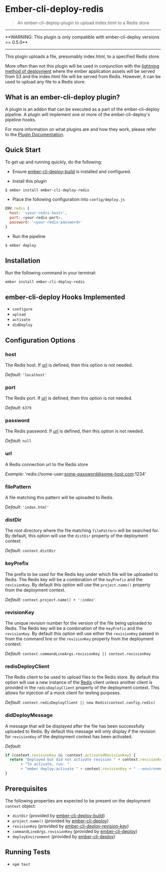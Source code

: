 # Ember-cli-deploy-redis

> An ember-cli-deploy-plugin to upload index.html to a Redis store

<hr/>
**WARNING: This plugin is only compatible with ember-cli-deploy versions >= 0.5.0**
<hr/>

This plugin uploads a file, presumably index.html, to a specified Redis store.

More often than not this plugin will be used in conjunction with the [lightning method of deployment][1] where the ember application assets will be served from S3 and the index.html file will be served from Redis. However, it can be used to upload any file to a Redis store.

## What is an ember-cli-deploy plugin?

A plugin is an addon that can be executed as a part of the ember-cli-deploy pipeline. A plugin will implement one or more of the ember-cli-deploy's pipeline hooks.

For more information on what plugins are and how they work, please refer to the [Plugin Documentation][2].

## Quick Start
To get up and running quickly, do the following:

- Ensure [ember-cli-deploy-build][4] is installed and configured.

- Install this plugin

```bash
$ ember install ember-cli-deploy-redis
```

- Place the following configuration into `config/deploy.js`

```javascript
ENV.redis {
  host: '<your-redis-host>',
  port: <your-redis-port>,
  password: '<your-redis-password>'
}
```

- Run the pipeline

```bash
$ ember deploy
```

## Installation
Run the following command in your terminal:

```bash
ember install ember-cli-deploy-redis
```

## ember-cli-deploy Hooks Implemented
- `configure`
- `upload`
- `activate`
- `didDeploy`

## Configuration Options

### host

The Redis host. If [url](#url) is defined, then this option is not needed.

*Default:* `'localhost'`

### port

The Redis port. If [url](#url) is defined, then this option is not needed.

*Default:* `6379`

### password

The Redis password. If [url](#url) is defined, then this option is not needed.

*Default:* `null`

### url

A Redis connection url to the Redis store

*Example:* 'redis://some-user:some-password@some-host.com:1234'

### filePattern

A file matching this pattern will be uploaded to Redis.

*Default:* `'index.html'`

### distDir

The root directory where the file matching `filePattern` will be searched for. By default, this option will use the `distDir` property of the deployment context.

*Default:* `context.distDir`

### keyPrefix

The prefix to be used for the Redis key under which file will be uploaded to Redis. The Redis key will be a combination of the `keyPrefix` and the `revisionKey`. By default this option will use the `project.name()` property from the deployment context.

*Default:* `context.project.name() + ':index'`

### revisionKey

The unique revision number for the version of the file being uploaded to Redis. The Redis key will be a combination of the `keyPrefix` and the `revisionKey`. By default this option will use either the `revisionKey` passed in from the command line or the `revisionKey` property from the deployment context.

*Default:* `context.commandLineArgs.revisionKey || context.revisionKey` 

### redisDeployClient

The Redis client to be used to upload files to the Redis store. By default this option will use a new instance of the [Redis][3] client unless another client is provided in the `redisDeployClient` property of the deployment context. This allows for injection of a mock client for testing purposes.

*Default:* `context.redisDeployClient || new Redis(context.config.redis)`

### didDeployMessage

A message that will be displayed after the file has been successfully uploaded to Redis. By default this message will only display if the revision for `revisionKey` of the deployment context has been activated.

*Default:* 

```javascript
if (context.revisionKey && !context.activatedRevisionKey) {
  return "Deployed but did not activate revision " + context.revisionKey + ". "
       + "To activate, run: "
       + "ember deploy:activate " + context.revisionKey + " --environment=" + context.deployEnvironment + "\n";
}
```

## Prerequisites

The following properties are expected to be present on the deployment `context` object:

- `distDir`                     (provided by [ember-cli-deploy-build][4])
- `project.name()`              (provided by [ember-cli-deploy][5])
- `revisionKey`                 (provided by [ember-cli-deploy-revision-key][6])
- `commandLineArgs.revisionKey` (provided by [ember-cli-deploy][5])
- `deployEnvironment`           (provided by [ember-cli-deploy][5])

## Running Tests

- `npm test`

[1]: https://github.com/lukemelia/ember-cli-deploy-lightning-pack "ember-cli-deploy-lightning-pack"
[2]: http://ember-cli.github.io/ember-cli-deploy/plugins "Plugin Documentation"
[3]: https://www.npmjs.com/package/redis "Redis Client"
[4]: https://github.com/zapnito/ember-cli-deploy-build "ember-cli-deploy-build"
[5]: https://github.com/ember-cli/ember-cli-deploy "ember-cli-deploy"
[6]: https://github.com/zapnito/ember-cli-deploy-revision-key "ember-cli-deploy-revision-key"
